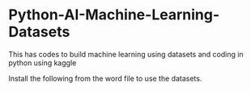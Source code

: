 # Python-AI-Machine-Learning-Datasets
This has codes to build machine learning using datasets and coding in python using kaggle 

Install the following from the word file to use the datasets.
